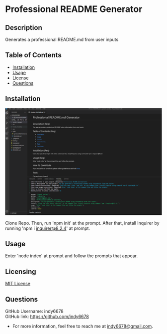 # Professional README Generator

## Description

Generates a professional README.md from user inputs

## Table of Contents

- [Installation](#installation)
- [Usage](#usage)
- [License](#license)
- [Questions](#questions)

## Installation

![Professional-README-Generator](./assets/images/Screenshot.png)

Clone Repo. Then, run 'npm init' at the prompt. After that, install Inquirer by running 'npm i inquirer@8.2.4' at prompt.

## Usage

Enter 'node index' at prompt and follow the prompts that appear.

## Licensing

[MIT License](https://github.com/indy6678/supreme-eureka/blob/c6ddeae080abb18b4020816edc5585197f7c9383/License.txt)

## Questions

GitHub Username: indy6678<br>
GitHub link: https://github.com/indy6678<br>
- For more information, feel free to reach me at indy6678@gmail.com.
